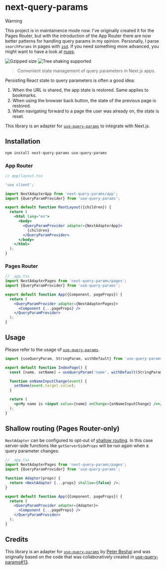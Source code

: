 # next-query-params

> [!WARNING]  
> This project is in maintainence mode now. I've originally created it for the Pages Router, but with the introduction of the App Router there are now better patterns for handling query params in my opinion. Personally, I parse `searchParams` in pages with [`zod`](https://www.npmjs.com/package/zod). If you need something more advanced, you might want to have a look at [nuqs](https://nuqs.47ng.com/).

![Gzipped size](https://badgen.net/bundlephobia/minzip/next-query-params) ![Tree shaking supported](https://badgen.net/bundlephobia/tree-shaking/next-query-params)

> Convenient state management of query parameters in Next.js apps.

Persisting React state to query parameters is often a good idea:

1. When the URL is shared, the app state is restored. Same applies to bookmarks.
2. When using the browser back button, the state of the previous page is restored.
3. When navigating forward to a page the user was already on, the state is reset.

This library is an adapter for [`use-query-params`](https://www.npmjs.com/package/use-query-params) to integrate with Next.js.

## Installation

```sh
npm install next-query-params use-query-params
```

### App Router

```jsx
// app/layout.tsx

'use client';

import NextAdapterApp from 'next-query-params/app';
import {QueryParamProvider} from 'use-query-params';

export default function RootLayout({children}) {
  return (
    <html lang="en">
      <body>
        <QueryParamProvider adapter={NextAdapterApp}>
          {children}
        </QueryParamProvider>
      </body>
    </html>
  );
}
```

### Pages Router

```jsx
// _app.tsx
import NextAdapterPages from 'next-query-params/pages';
import {QueryParamProvider} from 'use-query-params';

export default function App({Component, pageProps}) {
  return (
    <QueryParamProvider adapter={NextAdapterPages}>
      <Component {...pageProps} />
    </QueryParamProvider>
  );
}
```

## Usage

Please refer to the usage of [`use-query-params`](https://www.npmjs.com/package/use-query-params).

```jsx
import {useQueryParam, StringParam, withDefault} from 'use-query-params';

export default function IndexPage() {
  const [name, setName] = useQueryParam('name', withDefault(StringParam, ''));

  function onNameInputChange(event) {
    setName(event.target.value);
  }

  return (
    <p>My name is <input value={name} onChange={onNameInputChange} /></p>
  );
}
```

## Shallow routing (Pages Router-only)

`NextAdapter` can be configured to opt-out of [shallow routing](https://nextjs.org/docs/routing/shallow-routing). In this case server-side functions like `getServerSideProps` will be run again when a query parameter changes.

```jsx
// _app.tsx
import NextAdapterPages from 'next-query-params/pages';
import {QueryParamProvider} from 'use-query-params';

function Adapter(props) {
  return <NextAdapter {...props} shallow={false} />;
}

export default function App({Component, pageProps}) {
  return (
    <QueryParamProvider adapter={Adapter}>
      <Component {...pageProps} />
    </QueryParamProvider>
  );
}
```

## Credits

This library is an adapter for [`use-query-params`](https://github.com/pbeshai/use-query-params) by [Peter Beshai](https://github.com/pbeshai) and was originally based on the code that was collaboratively created in [use-query-params#13](https://github.com/pbeshai/use-query-params/issues/13).
